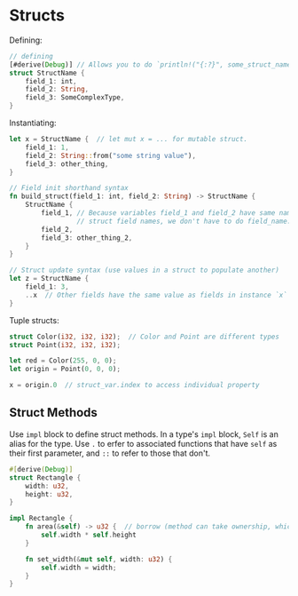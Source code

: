 # Structs

Defining:

```rust
// defining
[#derive(Debug)] // Allows you to do `println!("{:?}", some_struct_name)`
struct StructName {
    field_1: int,
    field_2: String,
    field_3: SomeComplexType,
}
```

Instantiating:

```rust
let x = StructName {  // let mut x = ... for mutable struct.
    field_1: 1,
    field_2: String::from("some string value"),
    field_3: other_thing,
}

// Field init shorthand syntax
fn build_struct(field_1: int, field_2: String) -> StructName {
    StructName {
        field_1, // Because variables field_1 and field_2 have same name as the 
        		 // struct field names, we don't have to do field_name: field_value
        field_2,
        field_3: other_thing_2,
    }
}

// Struct update syntax (use values in a struct to populate another)
let z = StructName {
    field_1: 3,
    ..x  // Other fields have the same value as fields in instance `x`
}
```

Tuple structs:

```rust
struct Color(i32, i32, i32);  // Color and Point are different types
struct Point(i32, i32, i32);

let red = Color(255, 0, 0);
let origin = Point(0, 0, 0);

x = origin.0  // struct_var.index to access individual property
```

## Struct Methods

Use `impl` block to define struct methods. In a type's `impl` block, `Self` is
an alias for the type. Use `.` to erfer to associated functions that have `self`
as their first parameter, and `::` to refer to those that don't.

```rust
#[derive(Debug)]
struct Rectangle {
	width: u32,
	height: u32,
}

impl Rectangle {
	fn area(&self) -> u32 {  // borrow (method can take ownership, which may not be ideal)
		self.width * self.height
	}

	fn set_width(&mut self, width: u32) {
		self.width = width;
	}
}
```